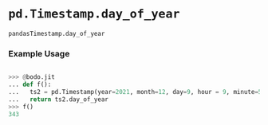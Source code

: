 # `pd.Timestamp.day_of_year`

`pandasTimestamp.day_of_year`

### Example Usage

```py

>>> @bodo.jit
... def f():
...   ts2 = pd.Timestamp(year=2021, month=12, day=9, hour = 9, minute=57, second=44, microsecond=114123)
...   return ts2.day_of_year
>>> f()
343
```
